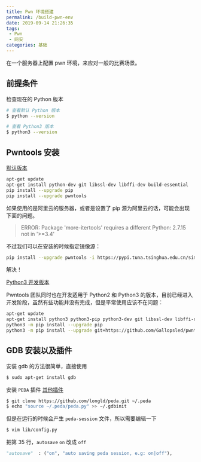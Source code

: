 ```yaml
---
title: Pwn 环境搭建
permalink: /build-pwn-env
date: 2019-09-14 21:26:35
tags: 
 - Pwn
 - 网安
categories: 基础
---
```


 在一个服务器上配置 pwn 环境，来应对一般的比赛场景。

<!-- more -->

## 前提条件

检查现在的 Python 版本

```bash
# 查看默认 Python 版本
$ python --version

# 查看 Python3 版本
$ python3 --version
```

## Pwntools 安装

[默认版本](https://github.com/Gallopsled/pwntools/)

```bash
apt-get update
apt-get install python-dev git libssl-dev libffi-dev build-essential
pip install --upgrade pip
pip install --upgrade pwntools
```

如果使用的是阿里云的服务器，或者是设置了 pip 源为阿里云的话，可能会出现下面的问题。

> ERROR: Package 'more-itertools' requires a different Python: 2.7.15 not in '>=3.4'

不过我们可以在安装的时候指定镜像源：

```bash
pip install --upgrade pwntools -i https://pypi.tuna.tsinghua.edu.cn/simple
```

解决！

[Python3 开发版本](https://github.com/Gallopsled/pwntools/tree/dev3)

Pwntools 团队同时也在开发适用于 Python2 和 Python3 的版本，目前已经进入开发阶段，虽然有些功能并没有完成，但是平常使用应该不在问题：

```bash
apt-get update
apt-get install python3 python3-pip python3-dev git libssl-dev libffi-dev build-essential
python3 -m pip install --upgrade pip
python3 -m pip install --upgrade git+https://github.com/Gallopsled/pwntools.git@dev3
```

## GDB 安装以及插件

安装 gdb 的方法很简单，直接使用

```bash
$ sudo apt-get install gdb
```

安装 `PEDA` 插件 [其他插件](https://blog.csdn.net/gatieme/article/details/63254211)

```bash
$ git clone https://github.com/longld/peda.git ~/.peda
$ echo "source ~/.peda/peda.py" >> ~/.gdbinit
```

但是在运行的时候会产生 `peda-session` 文件，所以需要编辑一下

```bash
$ vim lib/config.py
```

把第 35 行，`autosave` `on` 改成 `off`

```python
"autosave"  : ("on", "auto saving peda session, e.g: on|off"),
```